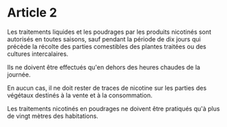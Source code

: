 # Article 2

Les traitements liquides et les poudrages par les produits nicotinés sont autorisés en toutes saisons, sauf pendant la période de dix jours qui précède la récolte des parties comestibles des plantes traitées ou des cultures intercalaires.

Ils ne doivent être effectués qu'en dehors des heures chaudes de la journée.

En aucun cas, il ne doit rester de traces de nicotine sur les parties des végétaux destinés à la vente et à la consommation.

Les traitements nicotinés en poudrages ne doivent être pratiqués qu'à plus de vingt mètres des habitations.
